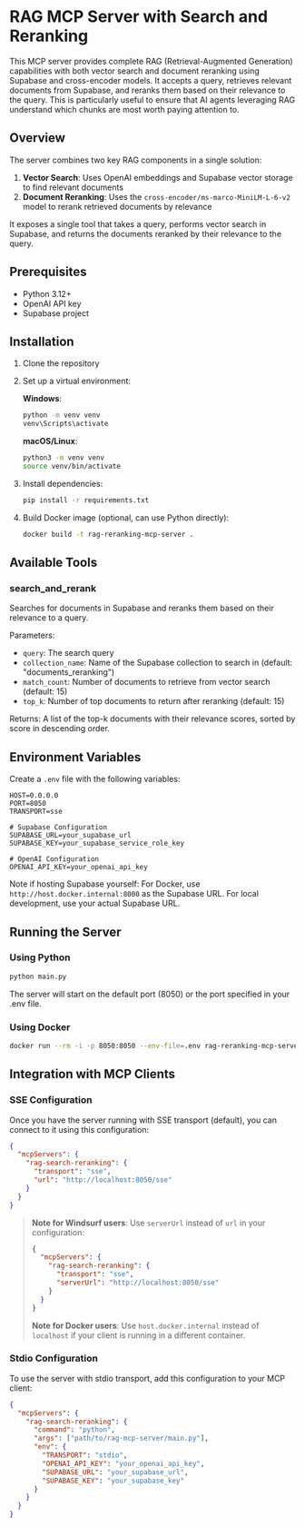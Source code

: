 # RAG MCP Server with Search and Reranking

This MCP server provides complete RAG (Retrieval-Augmented Generation) capabilities with both vector search and document reranking using Supabase and cross-encoder models. It accepts a query, retrieves relevant documents from Supabase, and reranks them based on their relevance to the query. This is particularly useful to ensure that AI agents leveraging RAG understand which chunks are most worth paying attention to.

## Overview

The server combines two key RAG components in a single solution:

1. **Vector Search**: Uses OpenAI embeddings and Supabase vector storage to find relevant documents
2. **Document Reranking**: Uses the `cross-encoder/ms-marco-MiniLM-L-6-v2` model to rerank retrieved documents by relevance

It exposes a single tool that takes a query, performs vector search in Supabase, and returns the documents reranked by their relevance to the query.

## Prerequisites

- Python 3.12+
- OpenAI API key
- Supabase project

## Installation

1. Clone the repository

2. Set up a virtual environment:

   **Windows**:
   ```bash
   python -m venv venv
   venv\Scripts\activate
   ```

   **macOS/Linux**:
   ```bash
   python3 -m venv venv
   source venv/bin/activate
   ```

3. Install dependencies:
   ```bash
   pip install -r requirements.txt
   ```

4. Build Docker image (optional, can use Python directly):
   ```bash
   docker build -t rag-reranking-mcp-server .
   ```

## Available Tools

### search_and_rerank

Searches for documents in Supabase and reranks them based on their relevance to a query.

Parameters:
- `query`: The search query
- `collection_name`: Name of the Supabase collection to search in (default: "documents_reranking")
- `match_count`: Number of documents to retrieve from vector search (default: 15)
- `top_k`: Number of top documents to return after reranking (default: 15)

Returns:
A list of the top-k documents with their relevance scores, sorted by score in descending order.

## Environment Variables

Create a `.env` file with the following variables:

```env
HOST=0.0.0.0
PORT=8050
TRANSPORT=sse

# Supabase Configuration
SUPABASE_URL=your_supabase_url
SUPABASE_KEY=your_supabase_service_role_key

# OpenAI Configuration
OPENAI_API_KEY=your_openai_api_key
```

Note if hosting Supabase yourself: For Docker, use `http://host.docker.internal:8000` as the Supabase URL. For local development, use your actual Supabase URL.

## Running the Server

### Using Python

```bash
python main.py
```

The server will start on the default port (8050) or the port specified in your .env file.

### Using Docker

```bash
docker run --rm -i -p 8050:8050 --env-file=.env rag-reranking-mcp-server
```

## Integration with MCP Clients

### SSE Configuration

Once you have the server running with SSE transport (default), you can connect to it using this configuration:

```json
{
  "mcpServers": {
    "rag-search-reranking": {
      "transport": "sse",
      "url": "http://localhost:8050/sse"
    }
  }
}
```

> **Note for Windsurf users**: Use `serverUrl` instead of `url` in your configuration:
> ```json
> {
>   "mcpServers": {
>     "rag-search-reranking": {
>       "transport": "sse",
>       "serverUrl": "http://localhost:8050/sse"
>     }
>   }
> }
> ```
>
> **Note for Docker users**: Use `host.docker.internal` instead of `localhost` if your client is running in a different container.

### Stdio Configuration

To use the server with stdio transport, add this configuration to your MCP client:

```json
{
  "mcpServers": {
    "rag-search-reranking": {
      "command": "python",
      "args": ["path/to/rag-mcp-server/main.py"],
      "env": {
        "TRANSPORT": "stdio",
        "OPENAI_API_KEY": "your_openai_api_key",
        "SUPABASE_URL": "your_supabase_url",
        "SUPABASE_KEY": "your_supabase_key"
      }
    }
  }
}
```